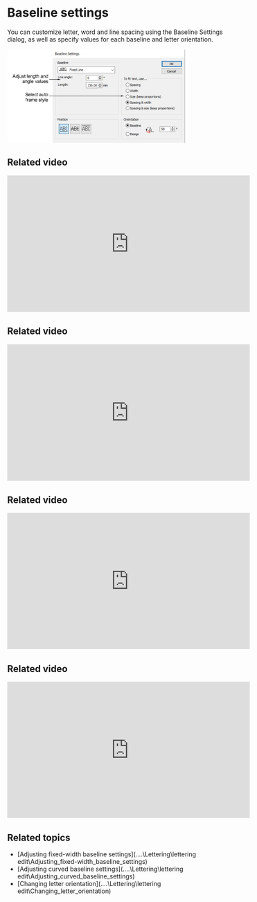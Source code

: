 # Baseline settings

You can customize letter, word and line spacing using the Baseline Settings dialog, as well as specify values for each baseline and letter orientation.

![BaselineSettingsFixedLine.png](assets/BaselineSettingsFixedLine.png)

## Related video

<iframe src="https://www.youtube.com/embed/4lh45WNRWl4" frameborder="0" 
		 allow="accelerometer; autoplay; encrypted-media; gyroscope; picture-in-picture" 
		 allowfullscreen="" style="width: 560px; height: 315px;">

</iframe>

## Related video

<iframe src="https://www.youtube.com/embed/0zS9rbcvm-E" frameborder="0" 
		 allow="accelerometer; autoplay; encrypted-media; gyroscope; picture-in-picture" 
		 allowfullscreen="" style="width: 560px; height: 315px;">

</iframe>

## Related video

<iframe src="https://www.youtube.com/embed/v5kEYq8tRGs" frameborder="0" 
		 allow="accelerometer; autoplay; encrypted-media; gyroscope; picture-in-picture" 
		 allowfullscreen="" style="width: 560px; height: 315px;">

</iframe>

## Related video

<iframe src="https://www.youtube.com/embed/iWgfb6oa5Wg" frameborder="0" 
		 allow="accelerometer; autoplay; encrypted-media; gyroscope; picture-in-picture" 
		 allowfullscreen="" style="width: 560px; height: 315px;">

</iframe>

## Related topics

- [Adjusting fixed-width baseline settings](..\..\Lettering\lettering edit\Adjusting_fixed-width_baseline_settings)
- [Adjusting curved baseline settings](..\..\Lettering\lettering edit\Adjusting_curved_baseline_settings)
- [Changing letter orientation](..\..\Lettering\lettering edit\Changing_letter_orientation)
